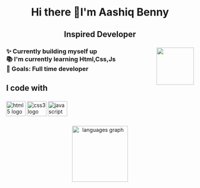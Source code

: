 <h1 align="center">Hi there 👋I'm Aashiq Benny</h1>

###

<h2 align="center">Inspired Developer</h2>

###

<img align="right" height="100" src=""  />

###

<h3 align="left">✨ Currently building myself up<br>📚 I'm currently learning Html,Css,Js<br>🎯 Goals: Full time developer</h3>

###

<h2 align="left">I code with</h2>

###

<div align="left">
  <img src="https://cdn.jsdelivr.net/gh/devicons/devicon/icons/html5/html5-original.svg" height="40" width="52" alt="html5 logo"  />
  <img src="https://cdn.jsdelivr.net/gh/devicons/devicon/icons/css3/css3-original.svg" height="40" width="52" alt="css3 logo"  />
  <img src="https://cdn.jsdelivr.net/gh/devicons/devicon/icons/javascript/javascript-original.svg" height="40" width="52" alt="javascript logo"  />
</div>

###

<div align="center">
  <img src="https://github-readme-stats.vercel.app/api/top-langs?username=SpringWater42&locale=en&hide_title=false&layout=compact&card_width=320&langs_count=5&theme=dracula&hide_border=false&order=2" height="150" alt="languages graph"  />
</div>

###
